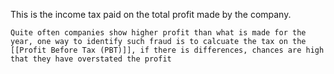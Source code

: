 This is the income tax paid on the total profit made by the company.

`Quite often companies show higher profit than what is made for the year, one way to identify such fraud is to calcuate the tax on the [[Profit Before Tax (PBT)]], if there is differences, chances are high that they have overstated the profit`

